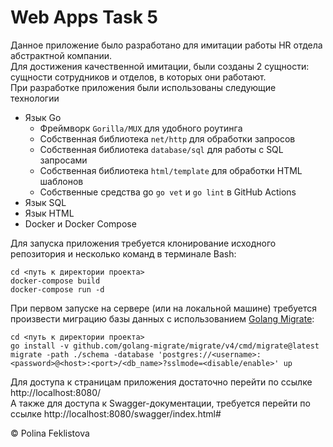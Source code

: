 # Web Apps Task 5
Данное приложение было разработано для имитации работы HR отдела абстрактной компании.  
Для достижения качественной имитации, были созданы 2 сущности: сущности сотрудников и отделов, в которых они работают.  
При разработке приложения были использованы следующие технологии
- Язык Go
  + Фреймворк `Gorilla/MUX` для удобного роутинга
  + Собственная библиотека `net/http` для обработки запросов
  + Собственная библиотека `database/sql` для работы с SQL запросами
  + Собственная библиотека `html/template` для обработки HTML шаблонов
  + Собственные средства go `go vet` и `go lint` в GitHub Actions
- Язык SQL
- Язык HTML
- Docker и Docker Compose

Для запуска приложения требуется клонирование исходного репозитория и несколько команд в терминале Bash:  

```shell
cd <путь к директории проекта>
docker-compose build
docker-compose run -d
```

При первом запуске на сервере (или на локальной машине) требуется произвести миграцию базы данных с использованием [Golang Migrate](https://github.com/golang-migrate/migrate):

```shell
cd <путь к директории проекта>
go install -v github.com/golang-migrate/migrate/v4/cmd/migrate@latest
migrate -path ./schema -database 'postgres://<username>:<password>@<host>:<port>/<db_name>?sslmode=<disable/enable>' up
```

Для доступа к страницам приложения достаточно перейти по ссылке http://localhost:8080/  
А также для доступа к Swagger-документации, требуется перейти по ссылке http://localhost:8080/swagger/index.html#

© Polina Feklistova
